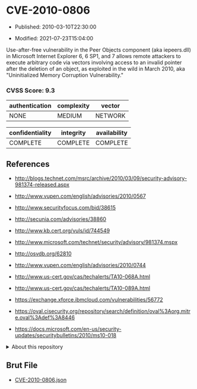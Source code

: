 # CVE-2010-0806

- Published: 2010-03-10T22:30:00

- Modified: 2021-07-23T15:04:00

Use-after-free vulnerability in the Peer Objects component (aka iepeers.dll) in Microsoft Internet Explorer 6, 6 SP1, and 7 allows remote attackers to execute arbitrary code via vectors involving access to an invalid pointer after the deletion of an object, as exploited in the wild in March 2010, aka "Uninitialized Memory Corruption Vulnerability."

### CVSS Score: **9.3**

| authentication | complexity | vector |
| --- | --- | --- |
| NONE | MEDIUM | NETWORK |

| confidentiality | integrity | availability |
| --- | --- | --- |
| COMPLETE | COMPLETE | COMPLETE |

## References

* http://blogs.technet.com/msrc/archive/2010/03/09/security-advisory-981374-released.aspx

* http://www.vupen.com/english/advisories/2010/0567

* http://www.securityfocus.com/bid/38615

* http://secunia.com/advisories/38860

* http://www.kb.cert.org/vuls/id/744549

* http://www.microsoft.com/technet/security/advisory/981374.mspx

* http://osvdb.org/62810

* http://www.vupen.com/english/advisories/2010/0744

* http://www.us-cert.gov/cas/techalerts/TA10-068A.html

* http://www.us-cert.gov/cas/techalerts/TA10-089A.html

* https://exchange.xforce.ibmcloud.com/vulnerabilities/56772

* https://oval.cisecurity.org/repository/search/definition/oval%3Aorg.mitre.oval%3Adef%3A8446

* https://docs.microsoft.com/en-us/security-updates/securitybulletins/2010/ms10-018

<details>
<summary>About this repository</summary> 

  This repository is part of the project [Live Hack CVE](https://github.com/Live-Hack-CVE). Main website can be found [www.live-hack.org](https://www.live-hack.org) 
  
  Made by [Sn0wAlice](https://github.com/Sn0wAlice) for the people that care about security and need to have a feed of the latest CVEs. Hope you enjoy it, don't forget to star the repo and follow me on [Twitter](https://twitter.com/Sn0wAlice) and [Github](https://github.com/Sn0wAlice). And that is my [personnal website](https://www.alice-snow.me/)

  - [Home Page](https://github.com/Live-Hack-CVE)
  - [Framework](https://github.com/Live-Hack-CVE/cve-framework)
  - [CVE database](https://github.com/Live-Hack-CVE/full_database)
  - [Changelog](https://github.com/Live-Hack-CVE/Changelog)
</details>

## Brut File

* [CVE-2010-0806.json](https://raw.githubusercontent.com/Live-Hack-CVE/full_database/main/cves/2010/CVE-2010-0806.json)

